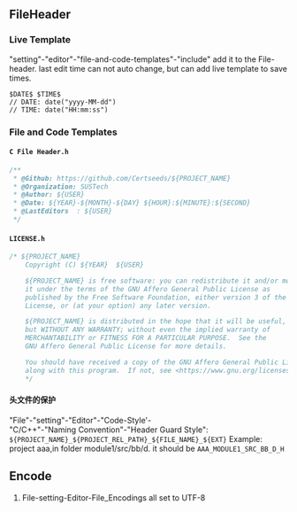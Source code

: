 <!--
 * @Github: https://github.com/Certseeds/tricks
 * @Organization: SUSTech
 * @Author: nanoseeds
 * @Date: 2020-03-26 10:11:47
 * @LastEditors: nanoseeds
 * @LastEditTime: 2020-03-26 16:15:29
 -->
## FileHeader
### Live Template
"setting"-"editor"-"file-and-code-templates"-"include"
add it to the File-header.
last edit time can not auto change,
but can add live template to save times.
``` VHL
$DATE$ $TIME$
// DATE: date("yyyy-MM-dd")
// TIME: date("HH:mm:ss")
```
### File and Code Templates
#### `C File Header.h`
``` cpp
/**
 * @Github: https://github.com/Certseeds/${PROJECT_NAME}
 * @Organization: SUSTech
 * @Author: ${USER}
 * @Date: ${YEAR}-${MONTH}-${DAY} ${HOUR}:${MINUTE}:${SECOND} 
 * @LastEditors  : ${USER}
 */
```
#### `LICENSE.h`
``` cpp
/* ${PROJECT_NAME} 
    Copyright (C) ${YEAR}  ${USER}

    ${PROJECT_NAME} is free software: you can redistribute it and/or modify
    it under the terms of the GNU Affero General Public License as
    published by the Free Software Foundation, either version 3 of the
    License, or (at your option) any later version.

    ${PROJECT_NAME} is distributed in the hope that it will be useful,
    but WITHOUT ANY WARRANTY; without even the implied warranty of
    MERCHANTABILITY or FITNESS FOR A PARTICULAR PURPOSE.  See the
    GNU Affero General Public License for more details.

    You should have received a copy of the GNU Affero General Public License
    along with this program.  If not, see <https://www.gnu.org/licenses/>.
    */
```
#### 头文件的保护
"File"-"setting"-"Editor"-"Code-Style'- \
"C/C++"-"Naming Convention"-"Header Guard Style":
`${PROJECT_NAME}_${PROJECT_REL_PATH}_${FILE_NAME}_${EXT}`
Example:
project aaa,in folder module1/src/bb/d.
it should be `AAA_MODULE1_SRC_BB_D_H`
## Encode
1. File-setting-Editor-File_Encodings all set to UTF-8